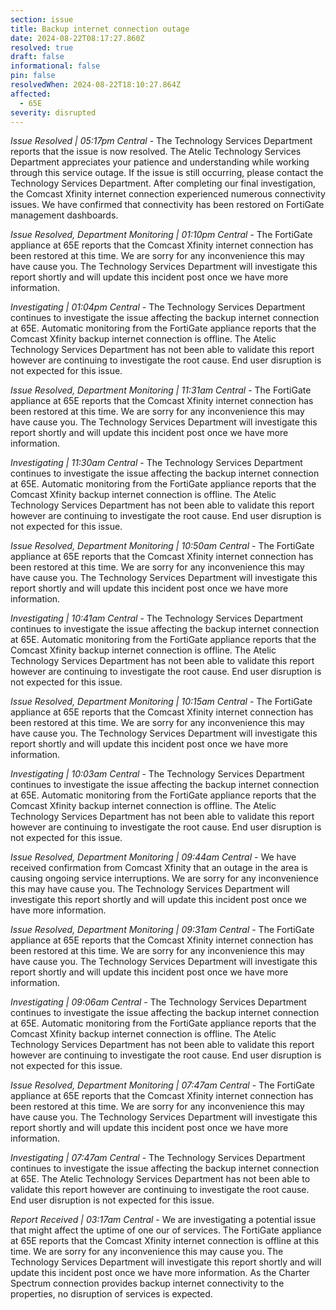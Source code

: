 ```yaml
---
section: issue
title: Backup internet connection outage
date: 2024-08-22T08:17:27.860Z
resolved: true
draft: false
informational: false
pin: false
resolvedWhen: 2024-08-22T18:10:27.864Z
affected:
  - 65E
severity: disrupted
---
```

*Issue Resolved | 05:17pm Central* - The Technology Services Department reports that the issue is now resolved. The Atelic Technology Services Department appreciates your patience and understanding while working through this service outage. If the issue is still occurring, please contact the Technology Services Department. After completing our final investigation, the Comcast Xfinity internet connection experienced numerous connectivity issues. We have confirmed that connectivity has been restored on FortiGate management dashboards.

*Issue Resolved, Department Monitoring | 01:10pm Central* - The FortiGate appliance at 65E reports that the Comcast Xfinity internet connection has been restored at this time. We are sorry for any inconvenience this may have cause you. The Technology Services Department will investigate this report shortly and will update this incident post once we have more information.

*Investigating | 01:04pm Central* - The Technology Services Department continues to investigate the issue affecting the backup internet connection at 65E. Automatic monitoring from the FortiGate appliance reports that the Comcast Xfinity backup internet connection is offline. The Atelic Technology Services Department has not been able to validate this report however are continuing to investigate the root cause. End user disruption is not expected for this issue.

*Issue Resolved, Department Monitoring | 11:31am Central* - The FortiGate appliance at 65E reports that the Comcast Xfinity internet connection has been restored at this time. We are sorry for any inconvenience this may have cause you. The Technology Services Department will investigate this report shortly and will update this incident post once we have more information.

*Investigating | 11:30am Central* - The Technology Services Department continues to investigate the issue affecting the backup internet connection at 65E. Automatic monitoring from the FortiGate appliance reports that the Comcast Xfinity backup internet connection is offline. The Atelic Technology Services Department has not been able to validate this report however are continuing to investigate the root cause. End user disruption is not expected for this issue.

*Issue Resolved, Department Monitoring | 10:50am Central* - The FortiGate appliance at 65E reports that the Comcast Xfinity internet connection has been restored at this time. We are sorry for any inconvenience this may have cause you. The Technology Services Department will investigate this report shortly and will update this incident post once we have more information.

*Investigating | 10:41am Central* - The Technology Services Department continues to investigate the issue affecting the backup internet connection at 65E. Automatic monitoring from the FortiGate appliance reports that the Comcast Xfinity backup internet connection is offline. The Atelic Technology Services Department has not been able to validate this report however are continuing to investigate the root cause. End user disruption is not expected for this issue.

*Issue Resolved, Department Monitoring | 10:15am Central* - The FortiGate appliance at 65E reports that the Comcast Xfinity internet connection has been restored at this time. We are sorry for any inconvenience this may have cause you. The Technology Services Department will investigate this report shortly and will update this incident post once we have more information.

*Investigating | 10:03am Central* - The Technology Services Department continues to investigate the issue affecting the backup internet connection at 65E. Automatic monitoring from the FortiGate appliance reports that the Comcast Xfinity backup internet connection is offline. The Atelic Technology Services Department has not been able to validate this report however are continuing to investigate the root cause. End user disruption is not expected for this issue.

*Issue Resolved, Department Monitoring | 09:44am Central* - We have received confirmation from Comcast Xfinity that an outage in the area is causing ongoing service interruptions. We are sorry for any inconvenience this may have cause you. The Technology Services Department will investigate this report shortly and will update this incident post once we have more information.

*Issue Resolved, Department Monitoring | 09:31am Central* - The FortiGate appliance at 65E reports that the Comcast Xfinity internet connection has been restored at this time. We are sorry for any inconvenience this may have cause you. The Technology Services Department will investigate this report shortly and will update this incident post once we have more information.

*Investigating | 09:06am Central* - The Technology Services Department continues to investigate the issue affecting the backup internet connection at 65E. Automatic monitoring from the FortiGate appliance reports that the Comcast Xfinity backup internet connection is offline. The Atelic Technology Services Department has not been able to validate this report however are continuing to investigate the root cause. End user disruption is not expected for this issue.

*Issue Resolved, Department Monitoring | 07:47am Central* - The FortiGate appliance at 65E reports that the Comcast Xfinity internet connection has been restored at this time. We are sorry for any inconvenience this may have cause you. The Technology Services Department will investigate this report shortly and will update this incident post once we have more information.

*Investigating | 07:47am Central* - The Technology Services Department continues to investigate the issue affecting the backup internet connection at 65E. The Atelic Technology Services Department has not been able to validate this report however are continuing to investigate the root cause. End user disruption is not expected for this issue.

*Report Received | 03:17am Central* - We are investigating a potential issue that might affect the uptime of one our of services. The FortiGate appliance at 65E reports that the Comcast Xfinity internet connection is offline at this time. We are sorry for any inconvenience this may cause you. The Technology Services Department will investigate this report shortly and will update this incident post once we have more information. As the Charter Spectrum connection provides backup internet connectivity to the properties, no disruption of services is expected.